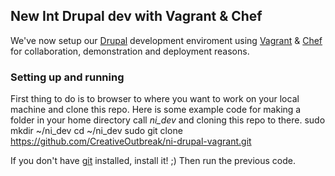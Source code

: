 ## New Int Drupal dev with Vagrant & Chef
We've now setup our [Drupal][2] development enviroment using [Vagrant][1] & [Chef][3] for collaboration, demonstration and deployment reasons.
### Setting up and running
First thing to do is to browser to where you want to work on your local machine and clone this repo. Here is some example code for making a folder in your home directory call *ni_dev* and cloning this repo to there.
        sudo mkdir ~/ni_dev
        cd ~/ni_dev
        sudo git clone https://github.com/CreativeOutbreak/ni-drupal-vagrant.git

If you don't have [git][4] installed, install it! ;)
Then run the previous code.






[1]: http://www.vagrantup.com/      "Vagrant - Main site"
[2]: https://www.drupal.org/       "Dupal - Main site"
[3]: http://www.getchef.com/         "Chef - Main site"
[4]: http://git-scm.com/            "Git - Main site"
    
